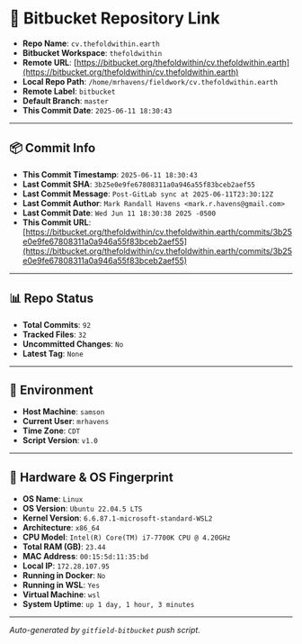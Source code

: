 # 🔗 Bitbucket Repository Link

- **Repo Name**: `cv.thefoldwithin.earth`
- **Bitbucket Workspace**: `thefoldwithin`
- **Remote URL**: [https://bitbucket.org/thefoldwithin/cv.thefoldwithin.earth](https://bitbucket.org/thefoldwithin/cv.thefoldwithin.earth)
- **Local Repo Path**: `/home/mrhavens/fieldwork/cv.thefoldwithin.earth`
- **Remote Label**: `bitbucket`
- **Default Branch**: `master`
- **This Commit Date**: `2025-06-11 18:30:43`

---

## 📦 Commit Info

- **This Commit Timestamp**: `2025-06-11 18:30:43`
- **Last Commit SHA**: `3b25e0e9fe67808311a0a946a55f83bceb2aef55`
- **Last Commit Message**: `Post-GitLab sync at 2025-06-11T23:30:12Z`
- **Last Commit Author**: `Mark Randall Havens <mark.r.havens@gmail.com>`
- **Last Commit Date**: `Wed Jun 11 18:30:38 2025 -0500`
- **This Commit URL**: [https://bitbucket.org/thefoldwithin/cv.thefoldwithin.earth/commits/3b25e0e9fe67808311a0a946a55f83bceb2aef55](https://bitbucket.org/thefoldwithin/cv.thefoldwithin.earth/commits/3b25e0e9fe67808311a0a946a55f83bceb2aef55)

---

## 📊 Repo Status

- **Total Commits**: `92`
- **Tracked Files**: `32`
- **Uncommitted Changes**: `No`
- **Latest Tag**: `None`

---

## 🧭 Environment

- **Host Machine**: `samson`
- **Current User**: `mrhavens`
- **Time Zone**: `CDT`
- **Script Version**: `v1.0`

---

## 🧬 Hardware & OS Fingerprint

- **OS Name**: `Linux`
- **OS Version**: `Ubuntu 22.04.5 LTS`
- **Kernel Version**: `6.6.87.1-microsoft-standard-WSL2`
- **Architecture**: `x86_64`
- **CPU Model**: `Intel(R) Core(TM) i7-7700K CPU @ 4.20GHz`
- **Total RAM (GB)**: `23.44`
- **MAC Address**: `00:15:5d:11:35:bd`
- **Local IP**: `172.28.107.95`
- **Running in Docker**: `No`
- **Running in WSL**: `Yes`
- **Virtual Machine**: `wsl`
- **System Uptime**: `up 1 day, 1 hour, 3 minutes`

---

_Auto-generated by `gitfield-bitbucket` push script._
